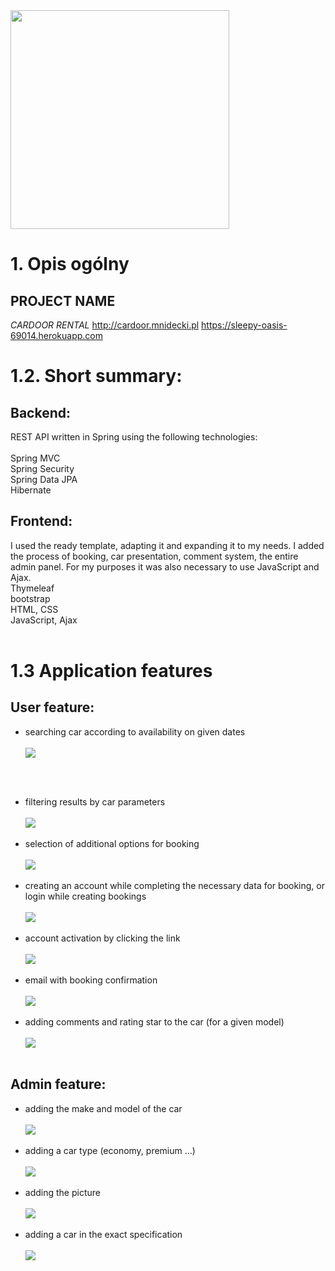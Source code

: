 <img src="https://github.com/MarcinNidecki/car-door-web-service/blob/master/src/main/resources/static/img/logo2.png" width="350"/>

# 1. Opis ogólny
## PROJECT NAME
*CARDOOR RENTAL*
 http://cardoor.mnidecki.pl         https://sleepy-oasis-69014.herokuapp.com


# 1.2. Short summary:

## Backend:
REST API written in Spring using the following technologies: <br />
 <br />
Spring MVC <br />
Spring Security <br />
Spring Data JPA <br />
Hibernate
 <br />
## Frontend:
I used the ready template, adapting it and expanding it to my needs. I added the process of booking, car presentation, comment system, the entire admin panel. For my purposes it was also necessary to use JavaScript and Ajax.
 <br />
Thymeleaf <br />
bootstrap <br />
HTML, CSS <br />
JavaScript, Ajax
<br /> 
<br />


# 1.3 Application features

## User feature:
<ul>
  <li>searching car according to availability on given dates</li> <br />
 
  <img src="https://github.com/MarcinNidecki/car-door-web-service/blob/master/doc/1.jpg"/>
  
   <br /> <br />
  <li>filtering results by car parameters</li> <br />
    <img src="https://github.com/MarcinNidecki/car-door-web-service/blob/master/doc/2.jpg"/> <br /> <br />
  <li>selection of additional options for booking</li> <br />
    <img src="https://github.com/MarcinNidecki/car-door-web-service/blob/master/doc/3.jpg"/> <br /> <br />
  <li>creating an account while completing the necessary data for booking, or login while creating bookings</li> <br />
    <img src="https://github.com/MarcinNidecki/car-door-web-service/blob/master/doc/4.jpg"/> <br /> <br />
  <li>account activation by clicking the link</li> <br />
    <img src="https://github.com/MarcinNidecki/car-door-web-service/blob/master/doc/5.jpg"/> <br /> <br />
  <li>email with booking confirmation</li> <br />
    <img src="https://github.com/MarcinNidecki/car-door-web-service/blob/master/doc/6.jpg"/> <br /> <br />
 <li>adding comments and rating star to the car (for a given model)</li> <br />
    <img src="https://github.com/MarcinNidecki/car-door-web-service/blob/master/doc/7.jpg"/> <br /> <br />
</ul>


## Admin feature:

<ul>
  <li>adding the make and model of the car</li> <br />
      <img src="https://github.com/MarcinNidecki/car-door-web-service/blob/master/doc/8.jpg"/> <br /> <br />
  <li>adding a car type (economy, premium ...)</li> <br />
      <img src="https://github.com/MarcinNidecki/car-door-web-service/blob/master/doc/9.jpg"/> <br /> <br />
  <li>adding the picture</li> <br />
      <img src="https://github.com/MarcinNidecki/car-door-web-service/blob/master/doc/10.jpg"/> <br /> <br />
  <li>adding a car in the exact specification</li> <br />
        <img src="https://github.com/MarcinNidecki/car-door-web-service/blob/master/doc/11.jpg"/> <br /> <br />
</ul>


